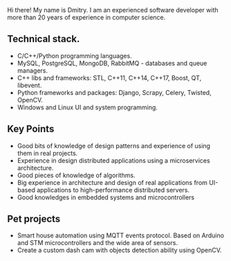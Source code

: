 Hi there! 
My name is Dmitry.
I am an experienced software developer with more than 20 years of experience in computer science.

## Technical stack.
* C/C++/Python programming languages.
* MySQL, PostgreSQL, MongoDB, RabbitMQ - databases and queue managers.
* C++ libs and frameworks: STL, C++11, C++14, C++17, Boost, QT, libevent.
* Python frameworks and packages: Django, Scrapy, Celery, Twisted, OpenCV.
* Windows and Linux UI and system programming.

## Key Points
* Good bits of knowledge of design patterns and experience of using them in real projects.
* Experience in design distributed applications using a microservices architecture.
* Good pieces of knowledge of algorithms.
* Big experience in architecture and design of real applications from UI-based applications to high-performance distributed servers.
* Good knowledges in embedded systems and microcontrollers

## Pet projects
* Smart house automation using MQTT events protocol. Based on Arduino and STM microcontrollers and the wide area of sensors.
* Create a custom dash cam with objects detection ability using OpenCV.
